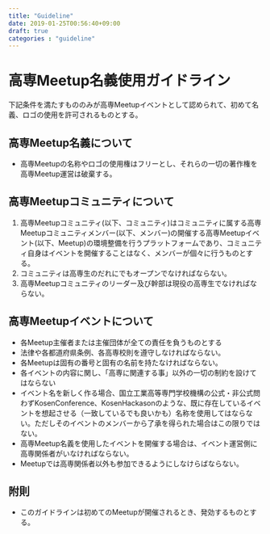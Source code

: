 ```yaml
---
title: "Guideline"
date: 2019-01-25T00:56:40+09:00
draft: true
categories : "guideline"
---
```


# 高専Meetup名義使用ガイドライン

下記条件を満たすもののみが高専Meetupイベントとして認められて、初めて名義、ロゴの使用を許可されるものとする。

## 高専Meetup名義について

+ 高専Meetupの名称やロゴの使用権はフリーとし、それらの一切の著作権を高専Meetup運営は破棄する。

## 高専Meetupコミュニティについて

1. 高専Meetupコミュニティ(以下、コミュニティ)はコミュニティに属する高専Meetupコミュニティメンバー(以下、メンバー)の開催する高専Meetupイベント(以下、Meetup)の環境整備を行うプラットフォームであり、コミュニティ自身はイベントを開催することはなく、メンバーが個々に行うものとする。
1. コミュニティは高専生のだれにでもオープンでなければならない。
1. 高専Meetupコミュニティのリーダー及び幹部は現役の高専生でなければならない。

## 高専Meetupイベントについて

+ 各Meetup主催者または主催団体が全ての責任を負うものとする
+ 法律や各都道府県条例、各高専校則を遵守しなければならない。
+ 各Meetupは固有の番号と固有の名前を持たなければならない。
+ 各イベントの内容に関し、「高専に関連する事」以外の一切の制約を設けてはならない
+ イベント名を新しく作る場合、国立工業高等専門学校機構の公式・非公式問わずKosenConference、KosenHackasonのような、既に存在しているイベントを想起させる（一致しているでも良いかも）名称を使用してはならない。ただしそのイベントのメンバーから了承を得られた場合はこの限りではない。
+ 高専Meetup名義を使用したイベントを開催する場合は、イベント運営側に高専関係者がいなければならない。
+ Meetupでは高専関係者以外も参加できるようにしなけらばならない。

## 附則

+ このガイドラインは初めてのMeetupが開催されるとき、発効するものとする。
